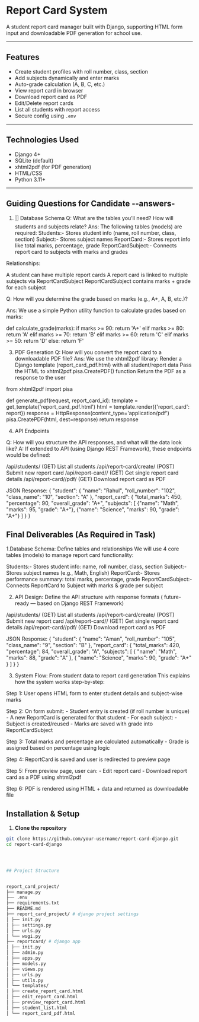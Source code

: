 # Report Card System

A student report card manager built with Django, supporting HTML form input and downloadable PDF generation for school use.

---

## Features

- Create student profiles with roll number, class, section
- Add subjects dynamically and enter marks
- Auto-grade calculation (A, B, C, etc.)
- View report card in browser
- Download report card as PDF
- Edit/Delete report cards
- List all students with report access
- Secure config using `.env`

---

## Technologies Used

- Django 4+
- SQLite (default)
- xhtml2pdf (for PDF generation)
- HTML/CSS 
- Python 3.11+

---


## Guiding Questions for Candidate --answers-

1. 🗄️ Database Schema
Q: What are the tables you’ll need? How will students and subjects relate?
Ans:
The following tables (models) are required: 
Students:-	Stores student info (name, roll number, class, section)
Subject:-	Stores subject names
ReportCard:-	Stores report info like total marks, percentage, grade
ReportCardSubject:-	Connects report card to subjects with marks and grades

Relationships:

A student can have multiple report cards
A report card is linked to multiple subjects via ReportCardSubject
ReportCardSubject contains marks + grade for each subject


Q: How will you determine the grade based on marks (e.g., A+, A, B, etc.)?

Ans:
We use a simple Python utility function to calculate grades based on marks:

def calculate_grade(marks):
    if marks >= 90:
        return 'A+'
    elif marks >= 80:
        return 'A'
    elif marks >= 70:
        return 'B'
    elif marks >= 60:
        return 'C'
    elif marks >= 50:
        return 'D'
    else:
        return 'F'



3. PDF Generation
Q: How will you convert the report card to a downloadable PDF file?
Ans:
We use the xhtml2pdf library:
Render a Django template (report_card_pdf.html) with all student/report data
Pass the HTML to xhtml2pdf.pisa.CreatePDF() function
Return the PDF as a response to the user


from xhtml2pdf import pisa

def generate_pdf(request, report_card_id):
    template = get_template('report_card_pdf.html')
    html = template.render({'report_card': report})
    response = HttpResponse(content_type='application/pdf')
    pisa.CreatePDF(html, dest=response)
    return response


4. API Endpoints


Q: How will you structure the API responses, and what will the data look like?
A:
If extended to API (using Django REST Framework), these endpoints would be defined:


/api/students/	(GET)	 List all students
/api/report-card/create/	(POST)	Submit new report card
/api/report-card/<id>/	(GET)	 Get single report card details
/api/report-card/<id>/pdf/	 (GET)	Download report card as PDF



JSON Response:
{
  "student": {
    "name": "Rahul",
    "roll_number": "102",
    "class_name": "10",
    "section": "A"
  },
  "report_card": {
    "total_marks": 450,
    "percentage": 90,
    "overall_grade": "A+",
    "subjects": [
      {"name": "Math", "marks": 95, "grade": "A+"},
      {"name": "Science", "marks": 90, "grade": "A+"}
    ]
  }
}


## Final Deliverables (As Required in Task)

1.Database Schema: Define tables and relationships
We will use 4 core tables (models) to manage report card functionality:

Students:-	Stores student info: name, roll number, class, section
Subject:-	Stores subject names (e.g., Math, English)
ReportCard:-	Stores performance summary: total marks, percentage, grade
ReportCardSubject:-Connects ReportCard to Subject with marks & grade per subject


2. API Design: Define the API structure with response formats
( future-ready — based on Django REST Framework)

/api/students/	(GET)	 List all students
/api/report-card/create/	(POST)	Submit new report card
/api/report-card/<id>/	(GET)	 Get single report card details
/api/report-card/<id>/pdf/	 (GET)	Download report card as PDF


JSON Response:
{
  "student": {
    "name": "Aman",
    "roll_number": "105",
    "class_name": "9",
    "section": "B"
  },
  "report_card": {
    "total_marks": 420,
    "percentage": 84,
    "overall_grade": "A",
    "subjects": [
      { "name": "Math", "marks": 88, "grade": "A" },
      { "name": "Science", "marks": 90, "grade": "A+" }
    ]
  }
}


3. System Flow: From student data to report card generation
This explains how the system works step-by-step:

Step 1: User opens HTML form to enter student details and subject-wise marks

Step 2: On form submit:
    - Student entry is created (if roll number is unique)
    - A new ReportCard is generated for that student
    - For each subject:
        - Subject is created/reused
        - Marks are saved with grade into ReportCardSubject

Step 3: Total marks and percentage are calculated automatically
    - Grade is assigned based on percentage using logic

Step 4: ReportCard is saved and user is redirected to preview page

Step 5: From preview page, user can:
    - Edit report card
    - Download report card as a PDF using xhtml2pdf

Step 6: PDF is rendered using HTML + data and returned as downloadable file



## Installation & Setup

1. **Clone the repository**

```bash
git clone https://github.com/your-username/report-card-django.git
cd report-card-django




## Project Structure   


report_card_project/
├── manage.py
├── .env
├── requirements.txt
├── README.md
├── report_card_project/ # django project settings
│ ├── init.py
│ ├── settings.py
│ ├── urls.py
│ └── wsgi.py
├── reportcard/ # django app
│ ├── init.py
│ ├── admin.py
│ ├── apps.py
│ ├── models.py
│ ├── views.py
│ ├── urls.py
│ ├── utils.py
│ └── templates/
│ ├── create_report_card.html
│ ├── edit_report_card.html
│ ├── preview_report_card.html
│ ├── student_list.html
│ └── report_card_pdf.html